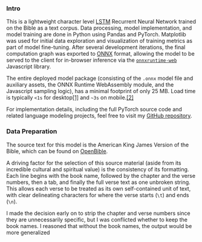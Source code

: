 ### Intro

This is a lightweight character level [LSTM](https://en.wikipedia.org/wiki/Long_short-term_memory) Recurrent Neural Network trained on the Bible as a text corpus. Data processing, model implementation, and model training are done in Python using Pandas and PyTorch. Matplotlib was used for initial data exploration and visualization of training metrics as part of model fine-tuning. After several development iterations, the final computation graph was exported to [ONNX](https://docs.pytorch.org/docs/stable/onnx.html) format, allowing the model to be served to the client for in-browser inference via the [`onnxruntime-web`](https://onnxruntime.ai/docs/) Javascript library.

The entire deployed model package (consisting of the `.onnx` model file and auxiliary assets, the ONNX Runtime WebAssembly module, and the Javascript sampling logic), has a minimal footprint of only 25 MB. Load time is typically `<1s` for desktop<a href="/bible-rnn/desktop_performance.html" class="cite">[1]</a> and `~3s` on mobile.<a href="/bible-rnn/mobile_performance.html" class="cite">[2]</a>

For implementation details, including the full PyTorch source code and related language modeling projects, feel free to visit my [GitHub repository](https://github.com/ruitaiS/language_models).



### Data Preparation

The source text for this model is the American King James Version of the Bible, which can be found on [OpenBible](https://openbible.com/textfiles/akjv.txt).

A driving factor for the selection of this source material (aside from its incredible cultural and spiritual value) is the consistency of its formatting. Each line begins with the book name, followed by the chapter and the verse numbers, then a tab, and finally the full verse text as one unbroken string. This allows each verse to be treated as its own self-contained unit of text, with clear delineating characters for where the verse starts (`\t`) and ends (`\n`).

I made the decision early on to strip the chapter and verse numbers since they are unnecessarily specific, but I was conflicted whether to keep the book names. I reasoned that without the book names, the output would be more generalized 

